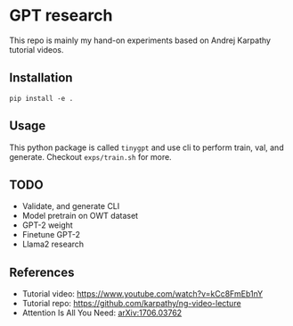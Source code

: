 # GPT research

This repo is mainly my hand-on experiments based on Andrej Karpathy tutorial videos.

## Installation

```
pip install -e .
```

## Usage

This python package is called `tinygpt` and use cli to perform train, val, and generate. Checkout `exps/train.sh` for more.

## TODO

- Validate, and generate CLI
- Model pretrain on OWT dataset
- GPT-2 weight
- Finetune GPT-2
- Llama2 research

## References

- Tutorial video: https://www.youtube.com/watch?v=kCc8FmEb1nY
- Tutorial repo: https://github.com/karpathy/ng-video-lecture
- Attention Is All You Need: [arXiv:1706.03762](https://arxiv.org/abs/1706.03762)
